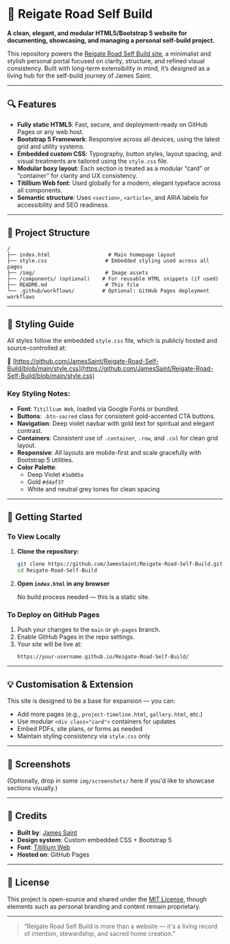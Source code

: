 # 🏡 Reigate Road Self Build

**A clean, elegant, and modular HTML5/Bootstrap 5 website for documenting, showcasing, and managing a personal self-build project.**

This repository powers the [Reigate Road Self Build site](https://jamessaint.github.io/Reigate-Road-Self-Build/), a minimalist and stylish personal portal focused on clarity, structure, and refined visual consistency. Built with long-term extensibility in mind, it’s designed as a living hub for the self-build journey of James Saint.

---

## 🔍 Features

- **Fully static HTML5**: Fast, secure, and deployment-ready on GitHub Pages or any web host.
- **Bootstrap 5 Framework**: Responsive across all devices, using the latest grid and utility systems.
- **Embedded custom CSS**: Typography, button styles, layout spacing, and visual treatments are tailored using the `style.css` file.
- **Modular boxy layout**: Each section is treated as a modular “card” or “container” for clarity and UX consistency.
- **Titillium Web font**: Used globally for a modern, elegant typeface across all components.
- **Semantic structure**: Uses `<section>`, `<article>`, and ARIA labels for accessibility and SEO readiness.

---

## 📁 Project Structure

```
/
├── index.html                   # Main homepage layout
├── style.css                   # Embedded styling used across all pages
├── /img/                       # Image assets
├── /components/ (optional)    # For reusable HTML snippets (if used)
├── README.md                   # This file
└── .github/workflows/         # Optional: GitHub Pages deployment workflows
```

---

## 🎨 Styling Guide

All styles follow the embedded `style.css` file, which is publicly hosted and source-controlled at:

🔗 [https://github.com/JamesSaint/Reigate-Road-Self-Build/blob/main/style.css](https://github.com/JamesSaint/Reigate-Road-Self-Build/blob/main/style.css)

### Key Styling Notes:

- **Font**: `Titillium Web`, loaded via Google Fonts or bundled.
- **Buttons**: `.btn-sacred` class for consistent gold-accented CTA buttons.
- **Navigation**: Deep violet navbar with gold text for spiritual and elegant contrast.
- **Containers**: Consistent use of `.container`, `.row`, and `.col` for clean grid layout.
- **Responsive**: All layouts are mobile-first and scale gracefully with Bootstrap 5 utilities.
- **Color Palette**:
  - Deep Violet `#3a005a`
  - Gold `#d4af37`
  - White and neutral grey tones for clean spacing

---

## 🚀 Getting Started

### To View Locally

1. **Clone the repository:**

   ```bash
   git clone https://github.com/JamesSaint/Reigate-Road-Self-Build.git
   cd Reigate-Road-Self-Build
   ```

2. **Open `index.html` in any browser**

   No build process needed — this is a static site.

### To Deploy on GitHub Pages

1. Push your changes to the `main` or `gh-pages` branch.
2. Enable GitHub Pages in the repo settings.
3. Your site will be live at:
   ```
   https://your-username.github.io/Reigate-Road-Self-Build/
   ```

---

## 💡 Customisation & Extension

This site is designed to be a base for expansion — you can:

- Add more pages (e.g., `project-timeline.html`, `gallery.html`, etc.)
- Use modular `<div class="card">` containers for updates
- Embed PDFs, site plans, or forms as needed
- Maintain styling consistency via `style.css` only

---

## 📸 Screenshots

(Optionally, drop in some `img/screenshots/` here if you'd like to showcase sections visually.)

---

## 🙏 Credits

- **Built by**: [James Saint](https://github.com/JamesSaint)
- **Design system**: Custom embedded CSS + Bootstrap 5
- **Font**: [Titillium Web](https://fonts.google.com/specimen/Titillium+Web)
- **Hosted on**: GitHub Pages

---

## 📌 License

This project is open-source and shared under the [MIT License](LICENSE), though elements such as personal branding and content remain proprietary.

---

> “Reigate Road Self Build is more than a website — it's a living record of intention, stewardship, and sacred home creation.”
